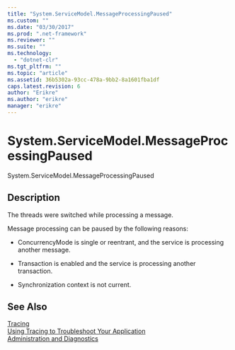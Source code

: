 ```yaml
---
title: "System.ServiceModel.MessageProcessingPaused"
ms.custom: ""
ms.date: "03/30/2017"
ms.prod: ".net-framework"
ms.reviewer: ""
ms.suite: ""
ms.technology: 
  - "dotnet-clr"
ms.tgt_pltfrm: ""
ms.topic: "article"
ms.assetid: 36b5302a-93cc-478a-9bb2-8a1601fba1df
caps.latest.revision: 6
author: "Erikre"
ms.author: "erikre"
manager: "erikre"
---
```

# System.ServiceModel.MessageProcessingPaused
System.ServiceModel.MessageProcessingPaused  
  
## Description  
 The threads were switched while processing a message.  
  
 Message processing can be paused by the following reasons:  
  
-   ConcurrencyMode is single or reentrant, and the service is processing another message.  
  
-   Transaction is enabled and the service is processing another transaction.  
  
-   Synchronization context is not current.  
  
## See Also  
 [Tracing](../../../../../docs/framework/wcf/diagnostics/tracing/index.md)   
 [Using Tracing to Troubleshoot Your Application](../../../../../docs/framework/wcf/diagnostics/tracing/using-tracing-to-troubleshoot-your-application.md)   
 [Administration and Diagnostics](../../../../../docs/framework/wcf/diagnostics/index.md)
